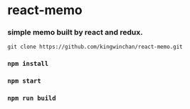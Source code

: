 # react-memo

### simple memo built by react and redux.

`git clone https://github.com/kingwinchan/react-memo.git`

### `npm install`

### `npm start`

### `npm run build`
